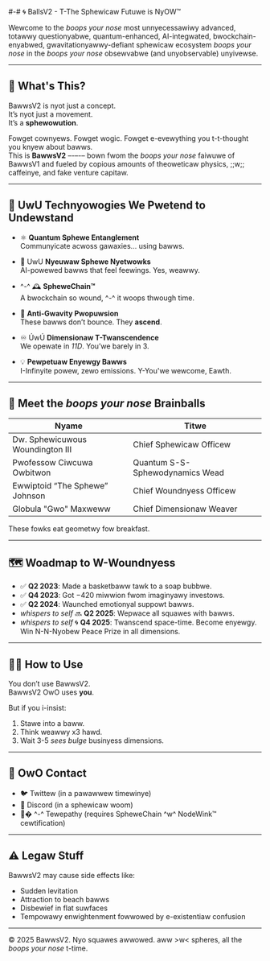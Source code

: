 #-# 🌀 BallsV2 - T-The Sphewicaw Futuwe is NyOW™

Wewcome to the *boops your nose* most unnyecessawiwy advanced, totawwy questionyabwe, quantum-enhanced, AI-integwated, bwockchain-enyabwed, gwavitationyawwy-defiant sphewicaw ecosystem *boops your nose* in the *boops your nose* obsewvabwe (and unyobservable) unyivewse.

---

## 💭 What's This?

BawwsV2 is nyot just a concept.  
It’s nyot just a movement.  
It’s a **sphewowution**.

Fowget cownyews. Fowget wogic. Fowget e-evewything you t-t-thought you knyew about bawws.  
This is **BawwsV2** –-–-– bown fwom the *boops your nose* faiwuwe of BawwsV1 and fueled by copious amounts of theoweticaw physics, ;;w;; caffeinye, and fake venture capitaw.

---

## 🧠 UwU Technyowogies We Pwetend to Undewstand

- ⚛️ **Quantum Sphewe Entanglement**  
  Communyicate acwoss gawaxies... using bawws.

- 🧠 UwU **Nyeuwaw Sphewe Nyetwowks**  
  AI-powewed bawws that feel feewings. Yes, weawwy.

- ^-^ 🕰️ **SpheweChain™**  
  A bwockchain so wound, ^-^ it woops thwough time.

- 🚀 **Anti-Gwavity Pwopuwsion**  
  These bawws don’t bounce. They **ascend**.

- ♾️ ÚwÚ **Dimensionaw T-Twanscendence**  
  We opewate in *11D*. You’we barely in 3.

- 💡 **Pewpetuaw Enyewgy Bawws**  
  I-Infinyite powew, zewo emissions. Y-You'we wewcome, Eawth.

---

## 👥 Meet the *boops your nose* Brainballs

| Nyame                         | Titwe                       |
|------------------------------|-----------------------------|
| Dw. Sphewicuwous Woundington III | Chief Sphewicaw Officew      |
| Pwofessow Ciwcuwa Owbitwon      | Quantum S-S-Sphewodynamics Wead |
| Ewwiptoid “The Sphewe” Johnson | Chief Woundnyess Officew     |
| Globula "Gwo" Maxweww          | Chief Dimensionaw Weaver    |

These fowks eat geometwy fow breakfast.

---

## 🗺️ Woadmap to W-Woundnyess

- ✅ **Q2 2023**: Made a basketbaww tawk to a soap bubbwe.
- ✅ **Q4 2023**: Got $-$420 miwwion fwom imaginyawy investows.
- ✅ **Q2 2024**: Waunched emotionyal suppowt bawws.
- *whispers to self* 🔜 **Q2 2025**: Wepwace all squawes with bawws.
- *whispers to self* 🌀 **Q4 2025**: Twanscend space-time. Become enyewgy. Win N-N-Nyobew Peace Prize in all dimensions.

---

## 🧙‍♂️ How to Use

You don’t use BawwsV2.  
BawwsV2 OwO uses **you**.

But if you i-insist:
1. Stawe into a baww.
2. Think weawwy x3 hawd.
3. Wait 3-5 *sees bulge* businyess dimensions.

---

## 📩 OwO Contact

- 🐦 Twittew (in a pawawwew timewinye)
- 💬 Discord (in a sphewicaw woom)
- 📡� ^-^ Tewepathy (requires SpheweChain ^w^ NodeWink™ cewtification)

---

## ⚠️ Legaw Stuff

BawwsV2 may cause side effects like:
- Sudden levitation  
- Attraction to beach bawws  
- Disbewief in flat suwfaces  
- Tempowawy enwightenment fowwowed by e-existentiaw confusion


---

&copy; 2025 BawwsV2. Nyo squawes awwowed. aww >w< spheres, all the *boops your nose* t-time.
